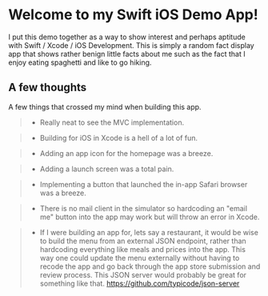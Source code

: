 Welcome to my Swift iOS Demo App!
===================


I put this demo together as a way to show interest and perhaps aptitude with Swift / Xcode / iOS Development. This is simply a random fact display app that shows rather benign little facts about me such as the fact that I enjoy eating spaghetti and like to go hiking. 


A few thoughts
-------------

A few things that crossed my mind when building this app.


> - Really neat to see the MVC implementation.

> - Building for iOS in Xcode is a hell of a lot of fun.

> - Adding an app icon for the homepage was a breeze.

> - Adding a launch screen was a total pain.

> - Implementing a button that launched the in-app Safari browser was a breeze.

> - There is no mail client in the simulator so hardcoding an "email me" button into the app may work but will throw an error in Xcode.

> - If I were building an app for, lets say a restaurant, it would be wise to build the menu from an external JSON endpoint, rather than hardcoding everything like meals and prices into the app. This way one could update the menu externally without having to recode the app and go back through the app store submission and review process. This JSON server would probably be great for something like that. https://github.com/typicode/json-server
